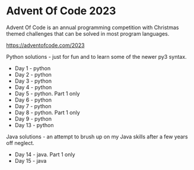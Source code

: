 # Advent Of Code 2023

Advent Of Code is an annual programming competition with Christmas themed challenges that can be solved in most program languages.

https://adventofcode.com/2023

Python solutions - just for fun and to learn some of the newer py3 syntax.
 - Day 1 - python
 - Day 2 - python
 - Day 3 - python
 - Day 4 - python
 - Day 5 - python. Part 1 only
 - Day 6 - python
 - Day 7 - python
 - Day 8 - python. Part 1 only
 - Day 9 - python
 - Day 13 - python

 Java solutions - an attempt to brush up on my Java skills after a few years off neglect.
 - Day 14 - java.  Part 1 only
 - Day 15 - java
